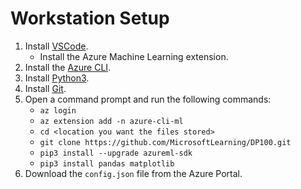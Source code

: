 # Workstation Setup

1. Install [VSCode](https://code.visualstudio.com/).
   * Install the Azure Machine Learning extension.
1. Install the [Azure CLI](https://docs.microsoft.com/en-us/cli/azure/install-azure-cli?view=azure-cli-latest).
2. Install [Python3](https://www.python.org/downloads/).
3. Install [Git](https://git-scm.com/).
4. Open a command prompt and run the following commands:
   * `az login`
   * `az extension add -n azure-cli-ml`
   * `cd <location you want the files stored>`
   * `git clone https://github.com/MicrosoftLearning/DP100.git`
   * `pip3 install --upgrade azureml-sdk`
   * `pip3 install pandas matplotlib`
5. Download the `config.json` file from the Azure Portal.
